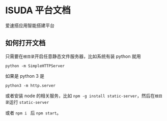 # ISUDA 平台文档

爱速搭应用智能搭建平台

## 如何打开文档

只需要在`根目录`开启任意静态文件服务器，比如系统有装 python 就用

    python -m SimpleHTTPServer

如果是 python 3 是

    python3 -m http.server

或者安装 node 的相关服务，比如 `npm -g install static-server`，然后在`根目录`运行 `static-server`

或者 `npm i ` 后 `npm start`。
